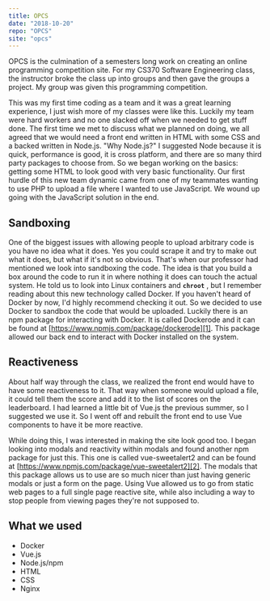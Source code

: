 ```yaml
---
title: OPCS
date: "2018-10-20"
repo: "OPCS"
site: "opcs"
---
```


OPCS is the culmination of a semesters long work on creating an online programming competition site. For my CS370 Software Engineering class, the instructor broke the class up into groups and then gave the groups a project. My group was given this programming competition.

This was my first time coding as a team and it was a great learning experience, I just wish more of my classes were like this. Luckily my team were hard workers and no one slacked off when we needed to get stuff done. The first time we met to discuss what we planned on doing, we all agreed that we would need a front end written in HTML with some CSS and a backed written in Node.js. "Why Node.js?" I suggested Node because it is quick, performance is good, it is cross platform, and there are so many third party packages to choose from. So we began working on the basics: getting some HTML to look good with very basic functionality. Our first hurdle of this new team dynamic came from one of my teammates wanting to use PHP to upload a file where I wanted to use JavaScript. We wound up going with the JavaScript solution in the end.

## Sandboxing

One of the biggest issues with allowing people to upload arbitrary code is you have no idea what it does. Yes you could scrape it and try to make out what it does, but what if it's not so obvious. That's when our professor had mentioned we look into sandboxing the code. The idea is that you build a box around the code to run it in where nothing it does can touch the actual system. He told us to look into Linux containers and **`chroot`** , but I remember reading about this new technology called Docker. If you haven't heard of Docker by now, I'd highly recommend checking it out. So we decided to use Docker to sandbox the code that would be uploaded. Luckily there is an npm package for interacting with Docker. It is called Dockerode and it can be found at [https://www.npmjs.com/package/dockerode][1]. This package allowed our back end to interact with Docker installed on the system.

## Reactiveness

About half way through the class, we realized the front end would have to have some reactiveness to it. That way when someone would upload a file, it could tell them the score and add it to the list of scores on the leaderboard. I had learned a little bit of Vue.js the previous summer, so I suggested we use it. So I went off and rebuilt the front end to use Vue components to have it be more reactive.

While doing this, I was interested in making the site look good too. I began looking into modals and reactivity within modals and found another npm package for just this. This one is called vue-sweetalert2 and can be found at [https://www.npmjs.com/package/vue-sweetalert2][2]. The modals that this package allows us to use are so much nicer than just having generic modals or just a form on the page. Using Vue allowed us to go from static web pages to a full single page reactive site, while also including a way to stop people from viewing pages they're not supposed to.

## What we used

- Docker
- Vue.js
- Node.js/npm
- HTML
- CSS
- Nginx

[1]: https://www.npmjs.com/package/dockerode
[2]: https://www.npmjs.com/package/vue-sweetalert2
